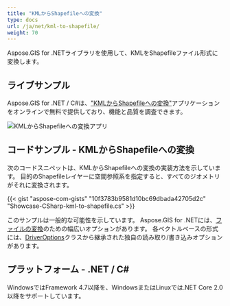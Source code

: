 ```yaml
---
title: "KMLからShapefileへの変換"
type: docs
url: /ja/net/kml-to-shapefile/
weight: 70
---
```


Aspose.GIS for .NETライブラリを使用して、KMLをShapefileファイル形式に変換します。

## **ライブサンプル**

Aspose.GIS for .NET / C#は、["KMLからShapefileへの変換"](https://products.aspose.app/gis/conversion/kml-to-shapefile)アプリケーションをオンラインで無料で提供しており、機能と品質を調査できます。

![KMLからShapefileへの変換アプリ](conversion.png)

## **コードサンプル - KMLからShapefileへの変換**

次のコードスニペットは、KMLからShapefileへの変換の実装方法を示しています。 目的のShapefileレイヤーに空間参照系を指定すると、すべてのジオメトリがそれに変換されます。

{{< gist "aspose-com-gists" "10f3783b9581d10bc69dbada42705d2c" "Showcase-CSharp-kml-to-shapefile.cs" >}}

このサンプルは一般的な可能性を示しています。 Aspose.GIS for .NETには、[ファイルの変換](https://docs.aspose.com/gis/net/vector-layers/)のための幅広いオプションがあります。 各ベクトルベースの形式には、[DriverOptions](https://reference.aspose.com/gis/net/aspose.gis/driveroptions)クラスから継承された独自の読み取り/書き込みオプションがあります。

## **プラットフォーム - .NET / C#**

WindowsではFramework 4.7以降を、WindowsまたはLinuxでは.NET Core 2.0以降をサポートしています。
